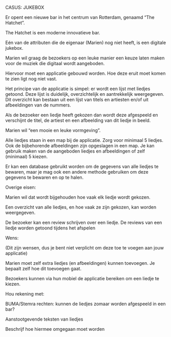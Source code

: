 CASUS: JUKEBOX

Er opent een nieuwe bar in het centrum van Rotterdam, genaamd “The Hatchet”.

The Hatchet is een moderne innovatieve bar.

Eén van de attributen die de eigenaar (Marien) nog niet heeft, is een digitale jukebox.

Marien wil graag de bezoekers op een leuke manier een keuze laten maken voor de muziek die digitaal wordt aangeboden.

Hiervoor moet een applicatie gebouwd worden. Hoe deze eruit moet komen te zien ligt nog niet vast.

Het principe van de applicatie is simpel: er wordt een lijst met liedjes getoond. Deze lijst is duidelijk, overzichtelijk en aantrekkelijk weergegeven. Dit overzicht kan bestaan uit een lijst van titels en artiesten en/of uit afbeeldingen van de nummers.

Als de bezoeker een liedje heeft gekozen dan wordt deze afgespeeld en verschijnt de titel, de artiest en een afbeelding van dit liedje in beeld.

Marien wil “een mooie en leuke vormgeving”.

Alle liedjes staan in een map bij de applicatie. Zorg voor minimaal 5 liedjes. Ook de bijbehorende afbeeldingen zijn opgeslagen in een map. Je kan gebruik maken van de aangeboden liedjes en afbeeldingen of zelf (minimaal) 5 kiezen.

Er kan een database gebruikt worden om de gegevens van alle liedjes te bewaren, maar je mag ook een andere methode gebruiken om deze gegevens te bewaren en op te halen.

Overige eisen:

Marien wil dat wordt bijgehouden hoe vaak elk liedje wordt gekozen.

Een overzicht van alle liedjes, en hoe vaak ze zijn gekozen, kan worden weergegeven.

De bezoeker kan een review schrijven over een liedje.
De reviews van een liedje worden getoond tijdens het afspelen

Wens:

(Dit zijn wensen, dus je bent niet verplicht om deze toe te voegen aan jouw applicatie)

Marien moet zelf extra liedjes (en afbeeldingen) kunnen toevoegen.
Je bepaalt zelf hoe dit toevoegen gaat.

Bezoekers kunnen via hun mobiel de applicatie bereiken om een liedje te kiezen.

Hou rekening met:

BUMA/Stemra rechten: kunnen de liedjes zomaar worden afgespeeld in een bar?

Aanstootgevende teksten van liedjes

Beschrijf hoe hiermee omgegaan moet worden
